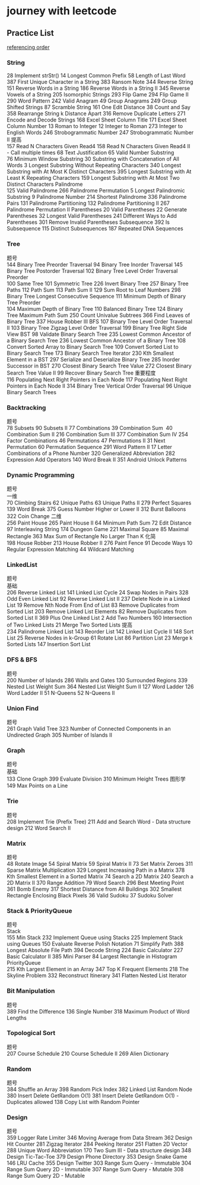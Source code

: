 # journey with leetcode



## Practice List
[referencing order](https://cspiration.com/leetcodeClassification)

### String	
28	Implement strStr()
14	Longest Common Prefix
58	Length of Last Word
387	First Unique Character in a String
383	Ransom Note
344	Reverse String
151	Reverse Words in a String
186	Reverse Words in a String II
345	Reverse Vowels of a String
205	Isomorphic Strings
293	Flip Game
294	Flip Game II
290	Word Pattern
242	Valid Anagram
49	Group Anagrams
249	Group Shifted Strings
87	Scramble String
161	One Edit Distance
38	Count and Say
358	Rearrange String k Distance Apart
316	Remove Duplicate Letters
271	Encode and Decode Strings
168	Excel Sheet Column Title
171	Excel Sheet Column Number
13	Roman to Integer
12	Integer to Roman
273	Integer to English Words
246	Strobogrammatic Number
247	Strobogrammatic Number II
提高	
157	Read N Characters Given Read4
158	Read N Characters Given Read4 II - Call multiple times
68	Text Justification
65	Valid Number
Substring	
76	Minimum Window Substring
30	Substring with Concatenation of All Words
3	Longest Substring Without Repeating Characters
340	Longest Substring with At Most K Distinct Characters
395	Longest Substring with At Least K Repeating Characters
159	Longest Substring with At Most Two Distinct Characters
Palindrome	
125	Valid Palindrome
266	Palindrome Permutation
5	Longest Palindromic Substring
9	Palindrome Number
214	Shortest Palindrome
336	Palindrome Pairs
131	Palindrome Partitioning
132	Palindrome Partitioning II
267	Palindrome Permutation II
Parentheses	
20	Valid Parentheses
22	Generate Parentheses
32	Longest Valid Parentheses
241	Different Ways to Add Parentheses
301	Remove Invalid Parentheses
Subsequence	
392	Is Subsequence
115	Distinct Subsequences
187	Repeated DNA Sequences
	
	
### Tree	
题号	
144	Binary Tree Preorder Traversal
94	Binary Tree Inorder Traversal
145	Binary Tree Postorder Traversal
102	Binary Tree Level Order Traversal
Preorder	
100	Same Tree
101	Symmetric Tree
226	Invert Binary Tree
257	Binary Tree Paths
112	Path Sum
113	Path Sum II
129	Sum Root to Leaf Numbers
298	Binary Tree Longest Consecutive Sequence
111	Minimum Depth of Binary Tree
Preorder	
104	Maximum Depth of Binary Tree
110	Balanced Binary Tree
124	Binary Tree Maximum Path Sum
250	Count Univalue Subtrees
366	Find Leaves of Binary Tree
337	House Robber III
BFS	
107	Binary Tree Level Order Traversal II
103	Binary Tree Zigzag Level Order Traversal
199	Binary Tree Right Side View
BST	
98	Validate Binary Search Tree
235	Lowest Common Ancestor of a Binary Search Tree
236	Lowest Common Ancestor of a Binary Tree
108	Convert Sorted Array to Binary Search Tree
109	Convert Sorted List to Binary Search Tree
173	Binary Search Tree Iterator
230	Kth Smallest Element in a BST
297	Serialize and Deserialize Binary Tree
285	Inorder Successor in BST
270	Closest Binary Search Tree Value
272	Closest Binary Search Tree Value II
99	Recover Binary Search Tree
重要程度	
116	Populating Next Right Pointers in Each Node
117	Populating Next Right Pointers in Each Node II
314	Binary Tree Vertical Order Traversal
96	Unique Binary Search Trees
	
	
	
### Backtracking	
题号	
78	Subsets
90	Subsets II
77	Combinations
39	Combination Sum 
40	Combination Sum II
216	Combination Sum III
377	Combination Sum IV
254	Factor Combinations
46	Permutations
47	Permutations II
31	Next Permutation
60	Permutation Sequence
291	Word Pattern II
17	Letter Combinations of a Phone Number
320	Generalized Abbreviation
282	Expression Add Operators
140	Word Break II
351	Android Unlock Patterns
	
	
### Dynamic Programming	
题号	
一维	
70	Climbing Stairs
62	Unique Paths
63	Unique Paths II
279	Perfect Squares
139	Word Break
375	Guess Number Higher or Lower II
312	Burst Balloons
322	Coin Change
二维	
256	Paint House
265	Paint House II
64	Minimum Path Sum
72	Edit Distance
97	Interleaving String
174	Dungeon Game
221	Maximal Square
85	Maximal Rectangle
363	Max Sum of Rectangle No Larger Than K
化简	
198	House Robber
213	House Robber II
276	Paint Fence
91	Decode Ways
10	Regular Expression Matching
44	Wildcard Matching
	
	
### LinkedList	
题号	
基础	
206	Reverse Linked List
141	Linked List Cycle
24	Swap Nodes in Pairs
328	Odd Even Linked List
92	Reverse Linked List II
237	Delete Node in a Linked List
19	Remove Nth Node From End of List
83	Remove Duplicates from Sorted List
203	Remove Linked List Elements
82	Remove Duplicates from Sorted List II
369	Plus One Linked List
2	Add Two Numbers
160	Intersection of Two Linked Lists
21	Merge Two Sorted Lists
提高	
234	Palindrome Linked List
143	Reorder List
142	Linked List Cycle II
148	Sort List
25	Reverse Nodes in k-Group
61	Rotate List
86	Partition List
23	Merge k Sorted Lists
147	Insertion Sort List
	
	
### DFS & BFS	
题号	
200	Number of Islands
286	Walls and Gates
130	Surrounded Regions
339	Nested List Weight Sum
364	Nested List Weight Sum II
127	Word Ladder
126	Word Ladder II
51	N-Queens
52	N-Queens II
	
	
	
### Union Find	
题号	
261	Graph Valid Tree
323	Number of Connected Components in an Undirected Graph
305	Number of Islands II
	
	
### Graph	
题号	
基础	
133	Clone Graph
399	Evaluate Division
310	Minimum Height Trees
图形学	
149	Max Points on a Line
	
	
### Trie	
题号	
208	Implement Trie (Prefix Tree)
211	Add and Search Word - Data structure design
212	Word Search II
	
	
### Matrix	
题号	
48	Rotate Image
54	Spiral Matrix
59	Spiral Matrix II
73	Set Matrix Zeroes
311	Sparse Matrix Multiplication
329	Longest Increasing Path in a Matrix
378	Kth Smallest Element in a Sorted Matrix
74	Search a 2D Matrix
240	Search a 2D Matrix II
370	Range Addition
79	Word Search
296	Best Meeting Point
361	Bomb Enemy
317	Shortest Distance from All Buildings
302	Smallest Rectangle Enclosing Black Pixels
36	Valid Sudoku
37	Sudoku Solver
	
	
	
### Stack & PriorityQueue	
题号	
Stack	
155	Min Stack
232	Implement Queue using Stacks
225	Implement Stack using Queues
150	Evaluate Reverse Polish Notation
71	Simplify Path
388	Longest Absolute File Path
394	Decode String
224	Basic Calculator
227	Basic Calculator II
385	Mini Parser
84	Largest Rectangle in Histogram
PriorityQueue	
215	Kth Largest Element in an Array
347	Top K Frequent Elements
218	The Skyline Problem
332	Reconstruct Itinerary
341	Flatten Nested List Iterator
	
	
	
### Bit Manipulation	
题号	
389	Find the Difference
136	Single Number
318	Maximum Product of Word Lengths
	
	
### Topological Sort	
题号	
207	Course Schedule
210	Course Schedule II
269	Alien Dictionary
	
	
### Random	
题号	
384	Shuffle an Array
398	Random Pick Index
382	Linked List Random Node
380	Insert Delete GetRandom O(1)
381	Insert Delete GetRandom O(1) - Duplicates allowed
138	Copy List with Random Pointer
	
	
### Design	
题号	
359	Logger Rate Limiter
346	Moving Average from Data Stream
362	Design Hit Counter
281	Zigzag Iterator
284	Peeking Iterator
251	Flatten 2D Vector
288	Unique Word Abbreviation
170	Two Sum III - Data structure design
348	Design Tic-Tac-Toe
379	Design Phone Directory
353	Design Snake Game
146	LRU Cache
355	Design Twitter
303	Range Sum Query - Immutable
304	Range Sum Query 2D - Immutable
307	Range Sum Query - Mutable
308	Range Sum Query 2D - Mutable
